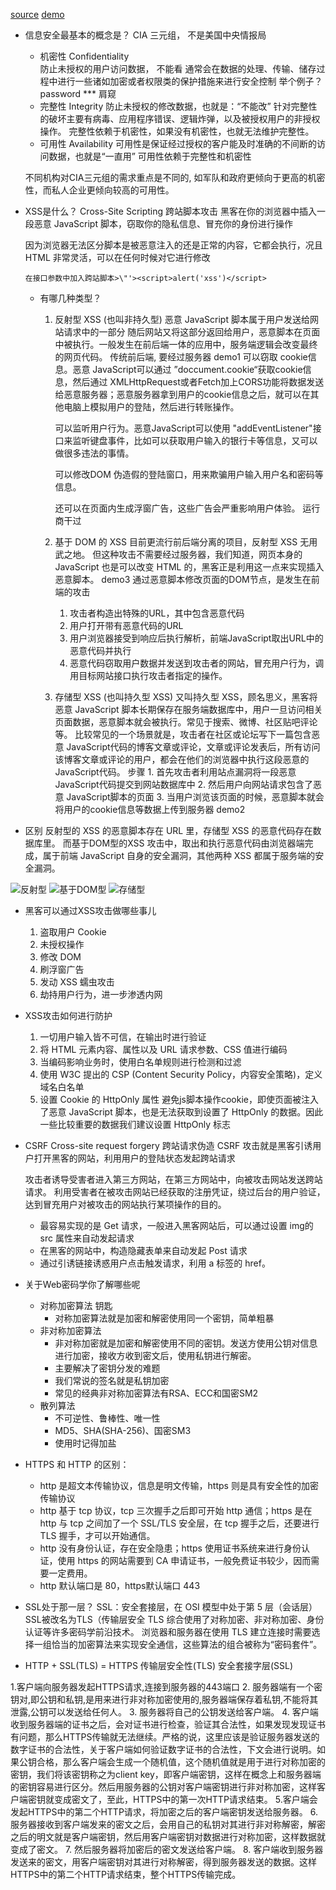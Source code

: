 [source](https://juejin.cn/post/6844904100945985543)
[demo](https://blog.csdn.net/frontend_frank/article/details/107054146)

- 信息安全最基本的概念是？
    CIA 三元组， 不是美国中央情报局
    - 机密性 Confidentiality   
        防止未授权的用户访问数据， 不能看
        通常会在数据的处理、传输、储存过程中进行一些诸如加密或者权限类的保护措施来进行安全控制
        举个例子？  password  ***  肩窥 
    - 完整性 Integrity
        防止未授权的修改数据，也就是：“不能改”
        针对完整性的破坏主要有病毒、应用程序错误、逻辑炸弹，以及被授权用户的非授权操作。
        完整性依赖于机密性，如果没有机密性，也就无法维护完整性。
    - 可用性 Availability
        可用性是保证经过授权的客户能及时准确的不间断的访问数据，也就是“一直用”
        可用性依赖于完整性和机密性

    不同机构对CIA三元组的需求重点是不同的, 如军队和政府更倾向于更高的机密性，而私人企业更倾向较高的可用性。

- XSS是什么？
    Cross-Site Scripting 跨站脚本攻击
    黑客在你的浏览器中插入一段恶意 JavaScript 脚本，窃取你的隐私信息、冒充你的身份进行操作

    因为浏览器无法区分脚本是被恶意注入的还是正常的内容，它都会执行，况且 HTML 非常灵活，可以在任何时候对它进行修改

    ```
    在接口参数中加入跨站脚本>\"'><script>alert('xss')</script>
    ```

    - 有哪几种类型？

        1. 反射型 XSS (也叫非持久型)
            恶意 JavaScript 脚本属于用户发送给网站请求中的一部分
            随后网站又将这部分返回给用户，恶意脚本在页面中被执行。一般发生在前后端一体的应用中，服务端逻辑会改变最终的网页代码。
            传统前后端, 要经过服务器
            demo1
            可以窃取 cookie信息。恶意 JavaScript可以通过 ”doccument.cookie“获取cookie信息，然后通过 XMLHttpRequest或者Fetch加上CORS功能将数据发送给恶意服务器；恶意服务器拿到用户的cookie信息之后，就可以在其他电脑上模拟用户的登陆，然后进行转账操作。

            可以监听用户行为。恶意JavaScript可以使用 "addEventListener"接口来监听键盘事件，比如可以获取用户输入的银行卡等信息，又可以做很多违法的事情。

            可以修改DOM 伪造假的登陆窗口，用来欺骗用户输入用户名和密码等信息。

            还可以在页面内生成浮窗广告，这些广告会严重影响用户体验。
            运行商干过 
        2. 基于 DOM 的 XSS
            目前更流行前后端分离的项目，反射型 XSS 无用武之地。 但这种攻击不需要经过服务器，我们知道，网页本身的 JavaScript 也是可以改变 HTML 的，黑客正是利用这一点来实现插入恶意脚本。
            demo3
            通过恶意脚本修改页面的DOM节点，是发生在前端的攻击
            1. 攻击者构造出特殊的URL，其中包含恶意代码
            2. 用户打开带有恶意代码的URL
            3. 用户浏览器接受到响应后执行解析，前端JavaScript取出URL中的恶意代码并执行
            4. 恶意代码窃取用户数据并发送到攻击者的网站，冒充用户行为，调用目标网站接口执行攻击者指定的操作。
        3. 存储型 XSS (也叫持久型 XSS)
            又叫持久型 XSS，顾名思义，黑客将恶意 JavaScript 脚本长期保存在服务端数据库中，用户一旦访问相关页面数据，恶意脚本就会被执行。常见于搜索、微博、社区贴吧评论等。
            比较常见的一个场景就是，攻击者在社区或论坛写下一篇包含恶意 JavaScript代码的博客文章或评论，文章或评论发表后，所有访问该博客文章或评论的用户，都会在他们的浏览器中执行这段恶意的JavaScript代码。
            步骤
                1. 首先攻击者利用站点漏洞将一段恶意JavaScript代码提交到网站数据库中
                2. 然后用户向网站请求包含了恶意 JavaScript脚本的页面
                3. 当用户浏览该页面的时候，恶意脚本就会将用户的cookie信息等数据上传到服务器
            demo2
                <script>alert('存储型 XSS 攻击')</script>

- 区别
    反射型的 XSS 的恶意脚本存在 URL 里，存储型 XSS 的恶意代码存在数据库里。
    而基于DOM型的XSS 攻击中，取出和执行恶意代码由浏览器端完成，属于前端 JavaScript 自身的安全漏洞，其他两种 XSS 都属于服务端的安全漏洞。

![反射型](https://p1-jj.byteimg.com/tos-cn-i-t2oaga2asx/gold-user-assets/2020/3/23/171080fa3388d36e~tplv-t2oaga2asx-zoom-in-crop-mark:1304:0:0:0.awebp)
![基于DOM型](https://p1-jj.byteimg.com/tos-cn-i-t2oaga2asx/gold-user-assets/2020/3/23/171080fbbac923a7~tplv-t2oaga2asx-zoom-in-crop-mark:1304:0:0:0.awebp)
![存储型](https://p1-jj.byteimg.com/tos-cn-i-t2oaga2asx/gold-user-assets/2020/3/23/171080fd60f96569~tplv-t2oaga2asx-zoom-in-crop-mark:1304:0:0:0.awebp)

- 黑客可以通过XSS攻击做哪些事儿
    1. 盗取用户 Cookie
    2. 未授权操作
    3. 修改 DOM
    4. 刷浮窗广告
    5. 发动 XSS 蠕虫攻击
    6. 劫持用户行为，进一步渗透内网
- XSS攻击如何进行防护
    1. 一切用户输入皆不可信，在输出时进行验证
    2. 将 HTML 元素内容、属性以及 URL 请求参数、CSS 值进行编码
    3. 当编码影响业务时，使用白名单规则进行检测和过滤
    4. 使用 W3C 提出的 CSP (Content Security Policy，内容安全策略)，定义域名白名单
    5. 设置 Cookie 的 HttpOnly 属性
        避免js脚本操作cookie，即使页面被注入了恶意 JavaScript 脚本，也是无法获取到设置了 HttpOnly 的数据。因此一些比较重要的数据我们建议设置 HttpOnly 标志

- CSRF
    Cross-site request forgery 跨站请求伪造
    CSRF 攻击就是黑客引诱用户打开黑客的网站，利用用户的登陆状态发起跨站请求

    攻击者诱导受害者进入第三方网站，在第三方网站中，向被攻击网站发送跨站请求。 利用受害者在被攻击网站已经获取的注册凭证，绕过后台的用户验证， 达到冒充用户对被攻击的网站执行某项操作的目的。

    - 最容易实现的是 Get 请求，一般进入黑客网站后，可以通过设置 img的 src 属性来自动发起请求
    - 在黑客的网站中，构造隐藏表单来自动发起 Post 请求
    - 通过引诱链接诱惑用户点击触发请求，利用 a 标签的 href。

- 关于Web密码学你了解哪些呢
    - 对称加密算法 钥匙
        - 对称加密算法就是加密和解密使用同一个密钥，简单粗暴
    - 非对称加密算法
        - 非对称加密就是加密和解密使用不同的密钥。发送方使用公钥对信息进行加密，接收方收到密文后，使用私钥进行解密。
        - 主要解决了密钥分发的难题
        - 我们常说的签名就是私钥加密
        - 常见的经典非对称加密算法有RSA、ECC和国密SM2
    - 散列算法
        - 不可逆性、鲁棒性、唯一性
        - MD5、SHA(SHA-256)、国密SM3
        - 使用时记得加盐

- HTTPS 和 HTTP 的区别：
    - http 是超文本传输协议，信息是明文传输，https 则是具有安全性的加密传输协议
    - http 基于 tcp 协议，tcp 三次握手之后即可开始 http 通信；https 是在 http 与 tcp 之间加了一个 SSL/TLS 安全层，在 tcp 握手之后，还要进行 TLS 握手，才可以开始通信。
    - http 没有身份认证，存在安全隐患；https 使用证书系统来进行身份认证，使用 https 的网站需要到 CA 申请证书，一般免费证书较少，因而需要一定费用。
    - http 默认端口是 80，https默认端口 443

- SSL处于那一层？
    SSL：安全套接层，在 OSI 模型中处于第 5 层（会话层）
    SSL被改名为TLS（传输层安全 
    TLS 综合使用了对称加密、非对称加密、身份认证等许多密码学前沿技术。
    浏览器和服务器在使用 TLS 建立连接时需要选择一组恰当的加密算法来实现安全通信，这些算法的组合被称为“密码套件”。

- HTTP + SSL(TLS) = HTTPS
    传输层安全性(TLS)
    安全套接字层(SSL)

1.客户端向服务器发起HTTPS请求,连接到服务器的443端口
2. 服务器端有一个密钥对,即公钥和私钥,是用来进行非对称加密使用的,服务器端保存着私钥,不能将其泄露,公钥可以发送给任何人。
3. 服务器将自己的公钥发送给客户端。
4. 客户端收到服务器端的证书之后，会对证书进行检查，验证其合法性，如果发现发现证书有问题，那么HTTPS传输就无法继续。严格的说，这里应该是验证服务器发送的数字证书的合法性，关于客户端如何验证数字证书的合法性，下文会进行说明。如果公钥合格，那么客户端会生成一个随机值，这个随机值就是用于进行对称加密的密钥，我们将该密钥称之为client key，即客户端密钥，这样在概念上和服务器端的密钥容易进行区分。然后用服务器的公钥对客户端密钥进行非对称加密，这样客户端密钥就变成密文了，至此，HTTPS中的第一次HTTP请求结束。
5.客户端会发起HTTPS中的第二个HTTP请求，将加密之后的客户端密钥发送给服务器。
6. 服务器接收到客户端发来的密文之后，会用自己的私钥对其进行非对称解密，解密之后的明文就是客户端密钥，然后用客户端密钥对数据进行对称加密，这样数据就变成了密文。
7. 然后服务器将加密后的密文发送给客户端。
8. 客户端收到服务器发送来的密文，用客户端密钥对其进行对称解密，得到服务器发送的数据。这样HTTPS中的第二个HTTP请求结束，整个HTTPS传输完成。